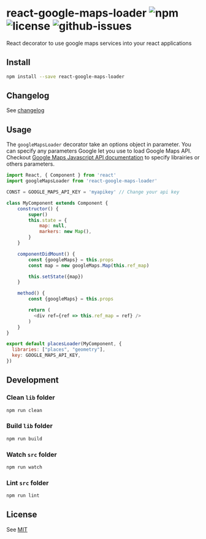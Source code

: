 # react-google-maps-loader ![npm](https://img.shields.io/npm/v/react-google-maps-loader.svg) ![license](https://img.shields.io/npm/l/react-google-maps-loader.svg) ![github-issues](https://img.shields.io/github/issues/xuopled/react-google-maps-loader.svg)

React decorator to use google maps services into your react applications

## Install

```sh
npm install --save react-google-maps-loader
```

## Changelog

See [changelog](./CHANGELOG.md)

## Usage

The `googleMapsLoader` decorator take an options object in parameter.
You can specify any parameters Google let you use to load Google Maps API.
Checkout [Google Maps Javascript API documentation](https://developers.google.com/maps/documentation/javascript/libraries) to specify librairies or others parameters.

```js
import React, { Component } from 'react'
import googleMapsLoader from 'react-google-maps-loader'

CONST = GOOGLE_MAPS_API_KEY = 'myapikey' // Change your api key

class MyComponent extends Component {
    constructor() {
        super()
        this.state = {
            map: null,
            markers: new Map(),
        }
    }

    componentDidMount() {
        const {googleMaps} = this.props
        const map = new googleMaps.Map(this.ref_map)

        this.setState({map})
    }

    method() {
        const {googleMaps} = this.props

        return (
          <div ref={ref => this.ref_map = ref} />
        )
    }
}

export default placesLoader(MyComponent, {
  libraries: ["places", "geometry"],
  key: GOOGLE_MAPS_API_KEY,
})
```

## Development

### Clean `lib` folder

```js
npm run clean
```

### Build `lib` folder

```js
npm run build
```

### Watch `src` folder

```js
npm run watch
```

### Lint `src` folder

```js
npm run lint
```

## License

See [MIT](./LICENCE)
